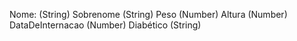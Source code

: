 Nome: (String)
Sobrenome (String)
Peso (Number)
Altura (Number)
DataDeInternacao (Number)
Diabético (String)
